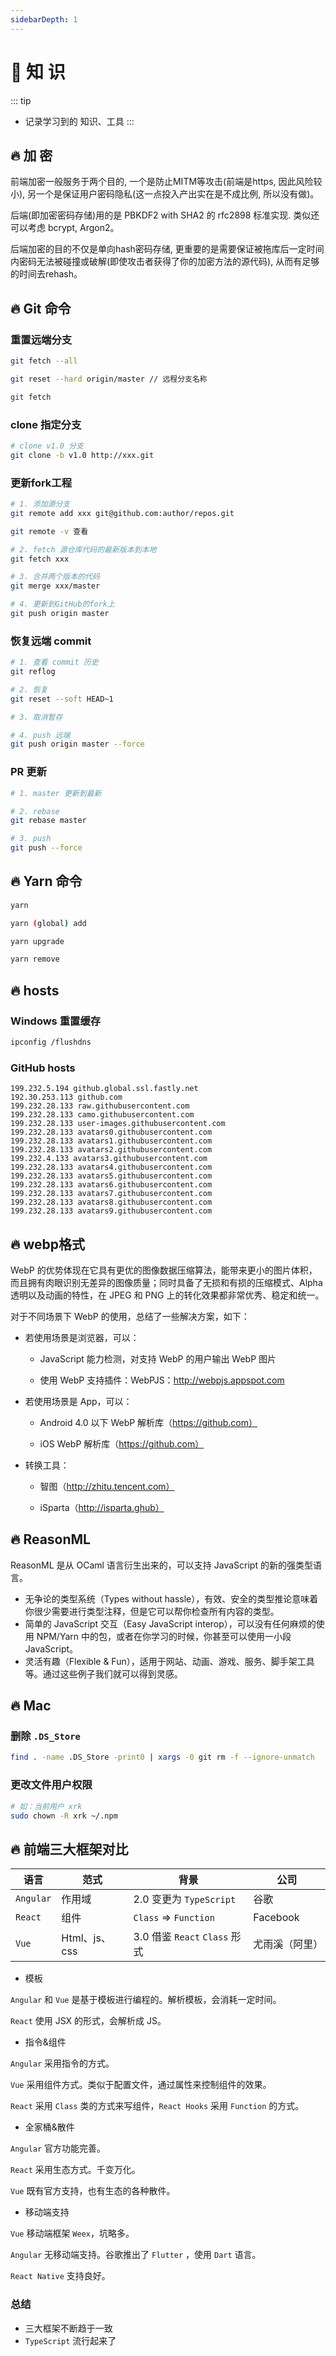 ```yaml
---
sidebarDepth: 1
---
```

# 📝 知 识
::: tip
- 记录学习到的 知识、工具
:::

## 🔥 加 密
前端加密一般服务于两个目的, 一个是防止MITM等攻击(前端是https, 因此风险较小), 另一个是保证用户密码隐私(这一点投入产出实在是不成比例, 所以没有做)。

后端(即加密密码存储)用的是 PBKDF2 with SHA2 的 rfc2898 标准实现. 类似还可以考虑 bcrypt, Argon2。

后端加密的目的不仅是单向hash密码存储, 更重要的是需要保证被拖库后一定时间内密码无法被碰撞或破解(即使攻击者获得了你的加密方法的源代码), 从而有足够的时间去rehash。
## 🔥 Git 命令
### 重置远端分支
```bash
git fetch --all

git reset --hard origin/master // 远程分支名称

git fetch
```
### clone 指定分支
```bash
# clone v1.0 分支
git clone -b v1.0 http://xxx.git
```
### 更新fork工程
```bash
# 1. 添加源分支
git remote add xxx git@github.com:author/repos.git

git remote -v 查看

# 2. fetch 源仓库代码的最新版本到本地
git fetch xxx

# 3. 合并两个版本的代码
git merge xxx/master

# 4. 更新到GitHub的fork上
git push origin master
```
### 恢复远端 commit
```bash
# 1. 查看 commit 历史
git reflog

# 2. 恢复 
git reset --soft HEAD~1

# 3. 取消暂存

# 4. push 远端
git push origin master --force
```

### PR 更新
```bash
# 1. master 更新到最新

# 2. rebase
git rebase master

# 3. push
git push --force
```

## 🔥 Yarn 命令
```bash
yarn 

yarn (global) add

yarn upgrade

yarn remove
```
## 🔥 hosts

### Windows 重置缓存

```bash
ipconfig /flushdns
```
### GitHub hosts

```
199.232.5.194 github.global.ssl.fastly.net
192.30.253.113 github.com
199.232.28.133 raw.githubusercontent.com
199.232.28.133 camo.githubusercontent.com
199.232.28.133 user-images.githubusercontent.com
199.232.28.133 avatars0.githubusercontent.com
199.232.28.133 avatars1.githubusercontent.com
199.232.28.133 avatars2.githubusercontent.com
199.232.4.133 avatars3.githubusercontent.com
199.232.28.133 avatars4.githubusercontent.com
199.232.28.133 avatars5.githubusercontent.com
199.232.28.133 avatars6.githubusercontent.com
199.232.28.133 avatars7.githubusercontent.com
199.232.28.133 avatars8.githubusercontent.com
199.232.28.133 avatars9.githubusercontent.com
```

## 🔥 webp格式
WebP 的优势体现在它具有更优的图像数据压缩算法，能带来更小的图片体积，而且拥有肉眼识别无差异的图像质量；同时具备了无损和有损的压缩模式、Alpha 透明以及动画的特性，在 JPEG 和 PNG 上的转化效果都非常优秀、稳定和统一。

对于不同场景下 WebP 的使用，总结了一些解决方案，如下：

- 若使用场景是浏览器，可以：

  - JavaScript 能力检测，对支持 WebP 的用户输出 WebP 图片

  - 使用 WebP 支持插件：WebPJS：http://webpjs.appspot.com

- 若使用场景是 App，可以：

  - Android 4.0 以下 WebP 解析库（https://github.com）

  - iOS WebP 解析库（https://github.com）

- 转换工具：

  - 智图（http://zhitu.tencent.com）

  - iSparta（http://isparta.ghub）
## 🔥 ReasonML
ReasonML 是从 OCaml 语言衍生出来的，可以支持 JavaScript 的新的强类型语言。
- 无争论的类型系统（Types without hassle），有效、安全的类型推论意味着你很少需要进行类型注释，但是它可以帮你检查所有内容的类型。
- 简单的 JavaScript 交互（Easy JavaScript interop），可以没有任何麻烦的使用 NPM/Yarn 中的包，或者在你学习的时候，你甚至可以使用一小段 JavaScript。
- 灵活有趣（Flexible & Fun），适用于网站、动画、游戏、服务、脚手架工具等。通过这些例子我们就可以得到灵感。
## 🔥 Mac
### 删除 `.DS_Store`
```bash
find . -name .DS_Store -print0 | xargs -0 git rm -f --ignore-unmatch
```

### 更改文件用户权限
```bash
# 如：当前用户 xrk
sudo chown -R xrk ~/.npm 
```

## 🔥 前端三大框架对比
| 语言      | 范式          | 背景                          | 公司           |
| --------- | ------------- | ----------------------------- | -------------- |
| `Angular` | 作用域        | 2.0 变更为 `TypeScript`       | 谷歌           |
| `React`   | 组件          | `Class` => `Function`         | Facebook       |
| `Vue`     | Html、js、css | 3.0 借鉴 `React` `Class` 形式 | 尤雨溪（阿里） |

- 模板

`Angular` 和 `Vue` 是基于模板进行编程的。解析模板，会消耗一定时间。

`React` 使用 JSX 的形式，会解析成 JS。

- 指令&组件

`Angular` 采用指令的方式。

`Vue` 采用组件方式。类似于配置文件，通过属性来控制组件的效果。

`React` 采用 `Class` 类的方式来写组件，`React Hooks` 采用 `Function` 的方式。

- 全家桶&散件

`Angular` 官方功能完善。

`React` 采用生态方式。千变万化。

`Vue` 既有官方支持，也有生态的各种散件。

- 移动端支持

`Vue` 移动端框架 `Weex`，坑略多。

`Angular` 无移动端支持。谷歌推出了 `Flutter` ，使用 `Dart` 语言。

`React Native` 支持良好。

### 总结

- 三大框架不断趋于一致
- `TypeScript` 流行起来了